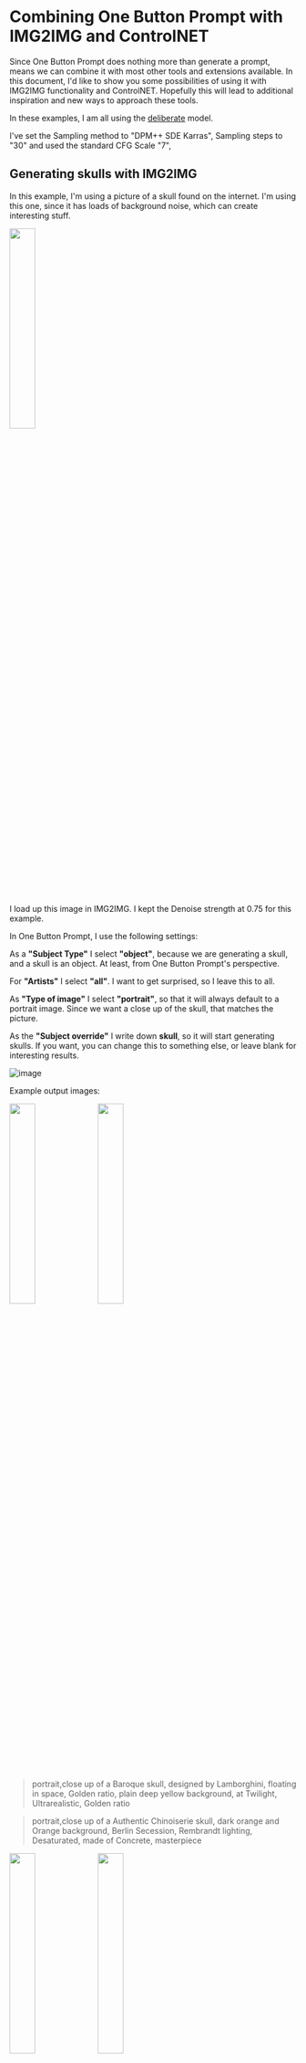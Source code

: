 # Combining One Button Prompt with IMG2IMG and ControlNET

Since One Button Prompt does nothing more than generate a prompt, means we can combine it with most other tools and extensions available. In this document, I'd like to show you some possibilities of using it with IMG2IMG functionality and ControlNET.
Hopefully this will lead to additional inspiration and new ways to approach these tools.

In these examples, I am all using the [deliberate](https://civitai.com/models/4823/deliberate) model.

I've set the Sampling method to "DPM++ SDE Karras", Sampling steps to "30" and used the standard CFG Scale "7",

## Generating skulls with IMG2IMG

In this example, I'm using a picture of a skull found on the internet. I'm using this one, since it has loads of background noise, which can create interesting stuff.

<img src="https://github.com/AIrjen/OneButtonPrompt/assets/130234949/11ac825c-0fe2-43cb-87b4-9a6178c26bc2.png" width="30%" height="30%">

I load up this image in IMG2IMG. I kept the Denoise strength at 0.75 for this example.

In One Button Prompt, I use the following settings:

As a __"Subject Type"__ I select __"object"__, because we are generating a skull, and a skull is an object. At least, from One Button Prompt's perspective.

For __"Artists"__ I select __"all"__. I want to get surprised, so I leave this to all.

As __"Type of image"__ I select __"portrait"__, so that it will always default to a portrait image. Since we want a close up of the skull, that matches the picture.

As the __"Subject override"__ I write down __skull__, so it will start generating skulls. If you want, you can change this to something else, or leave blank for interesting results.

![image](https://github.com/AIrjen/OneButtonPrompt/assets/130234949/f490c699-8cfb-4913-8519-05d19780bb56)

Example output images:

<img src="https://github.com/AIrjen/OneButtonPrompt/assets/130234949/9b533d89-3430-4bf0-896c-330bcfebda6b.png" width="30%" height="30%">
<img src="https://github.com/AIrjen/OneButtonPrompt/assets/130234949/b342011d-763f-4eb8-9955-ebc8fcb43f8d.png" width="30%" height="30%">

> portrait,close up of a Baroque skull, designed by Lamborghini, floating in space, Golden ratio, plain deep yellow background, at Twilight, Ultrarealistic, Golden ratio

> portrait,close up of a Authentic Chinoiserie skull, dark orange and Orange background, Berlin Secession, Rembrandt lighting, Desaturated, made of Concrete, masterpiece

<img src="https://github.com/AIrjen/OneButtonPrompt/assets/130234949/bc5927bf-4ee3-4d72-85ed-08a6c687f7a4.png" width="30%" height="30%">
<img src="https://github.com/AIrjen/OneButtonPrompt/assets/130234949/e1ce4fde-3e47-4928-a7c5-0af6ad165e49.png" width="30%" height="30%">

> art by Gail Simone, portrait,close up of a Visually Stimulating Visually Stimulating skull, Sharp details, [garden|jungle], at Sunrise, telephoto lens

> art by Kim Keever, portrait,close up of a Enthralling Tang Dynasty skull, Happy

## Generating Stormtrooper helmet based images with ControlNET
In this case, we are going back to using TXT2IMG. Please note, that most of these images came out amazing. You can use this trick to win almost anything on \r\sdbattles\

I've configured ControlNET to use this Stormtrooper helmet:

<img src="https://github.com/AIrjen/OneButtonPrompt/assets/130234949/03308730-a63e-4498-83e5-a35a0b7f8f16.png" width="30%" height="30%">

I've set it to use the __"Depth"__ ControlNET model. In this case I'm using __"depth_midas"__, this is what it defaulted to.

I've set __"Ending Control Step"__ to __0,75__, meaning that ControlNET will stop doing it's thing 75% through all steps.

I'm using the setting __"My prompt is more important"__

![image](https://github.com/AIrjen/OneButtonPrompt/assets/130234949/6a2ea3f4-c398-4be3-b3f4-4b58a58b9505)

I've set up One Button Prompt to the following settings:

As a __"Subject Type"__ I select __"object"__, however, you could try __all__ to get even wierder results.

For __"Artists"__ I select __"all"__. I want to get surprised, so I leave this to all.

As __"Type of image"__ I select __"all"__, more surprises in store for us.

![image](https://github.com/AIrjen/OneButtonPrompt/assets/130234949/2b769bd4-e8fa-4346-9751-4298f6161518)

Example images:

<img src="https://github.com/AIrjen/OneButtonPrompt/assets/130234949/41155745-41d9-4e43-b11a-3c3cc8b121d7.png" width="30%" height="30%">
<img src="https://github.com/AIrjen/OneButtonPrompt/assets/130234949/e9e1e341-256a-4b1e-8768-8bdd05afe7bf.png" width="30%" height="30%">

> art by Kazuo Oga, Golden ratio, Obscene hypercar, concept art, from inside of a Elite Dalaran, Summer, Grim, Auroracore, Sun Rays, Kodak Ektar

> Cycles render, Messy Ecuadorian Volkswagen of Guilt, concept art, Funk Art, bloom, art by Shepard Fairey

<img src="https://github.com/AIrjen/OneButtonPrompt/assets/130234949/17441442-5a89-46dd-95e2-a8f22f1baa79.png" width="30%" height="30%">
<img src="https://github.com/AIrjen/OneButtonPrompt/assets/130234949/2aafbd76-93f8-49a6-8161-f418675a5428.png" width="30%" height="30%">

> art by Alejandro Burdisio, (art by Alex Schomburg:1.0), voxel art, Alluring Entrancing Castle of Haste, smooth, Folded street, Lens Flare

> art by Vanessa Bell, (art by Jhonen Vasquez:1.0), grand Octane render, Unpredictable Taiwanese Snow plow, intricate details, Smug, Reflected light, matte, Bright design

## Reverse inpainting of Pedro Pascal

One Button prompt can also usefull in inpainting tasks. In this example, I'm going to do what I like to call a "reverse inpaint". This time on the face of Pedro Pascal. Note that this trick will also work on your own face.

First I load up the foto of Pedro Pascal in the Inpaint tab, and then I paint over his face. It doesn't have to be perfect.

Make sure to turn on __"Inpaint not masked"__ so that we replace everything but his face.

I've set __padding__ to __"64"__ and __mask blur__ to __"8"__. __Denoising strength__ is set to __"0.7"__.

![image](https://github.com/AIrjen/OneButtonPrompt/assets/130234949/6aa6519d-9c6f-4585-9759-4eb77a9ed757)

I then load up an inpainting model. Because we are using a photo, I am using the realisticVision inpainting model for this example.

For One Button Prompt, I set the following settings:

As a __"Subject Type"__ I select __"humanoid"__

For __"Artists"__ I select __"portrait"__. This way we get artists to create portraits, which is what we want in this case.

As __"Type of image"__ I select __"all"__, more surprises in store for us. We could use __Portrait__ here as well.


Example results:

<img src="https://github.com/AIrjen/OneButtonPrompt/assets/130234949/3a1bda43-cb16-4aa4-9b43-728de8cec095.png" width="30%" height="30%">
<img src="https://github.com/AIrjen/OneButtonPrompt/assets/130234949/f5d09f3f-184f-42d8-b552-62e5a1bb8cfb.png" width="30%" height="30%">

> Delicate diane lane, Exploring new places, Platinum hair styled as long straight, Glittering Persian cat face paint, Smooth No makeup, Foggy, split diopter, Ultra Detailed, Embarrassing, L USM, Golden ratio, inticrate details, hyperdetailed

> art by Roy Lichtenstein, Redshift render, Fallacious, Vengeful Noble well-endowed Male Actor, Heavenly Blonde hair, Thunderstorm, Lonely, MinecraftCore

<img src="https://github.com/AIrjen/OneButtonPrompt/assets/130234949/9656b7bf-d2da-41b1-ae7e-683930d588fe.png" width="30%" height="30%">
<img src="https://github.com/AIrjen/OneButtonPrompt/assets/130234949/1b616147-6a3b-40b2-bcbd-d5c17796d654.png" width="30%" height="30%">


> art by Rebeca Saray, Infected Inventive Dragonkin, ðŸ™, wearing Striped Satin Pleated skirt and tucked-in blouse, Tang Dynasty Earrings, plain Gold background, horizon-centered, Neo-Fauvism, Direct light, masterpiece

> Jagged stocky Indonesian Father, Exploring new places, Layered cut hair, Pixiecore, 800mm lens, Warm Colors, 8K

### Thank you

Hope to have give you some inspiration on where you could use One Button Prompt as well, in unexpected ways. Your creativity is what unlocks it's power.
